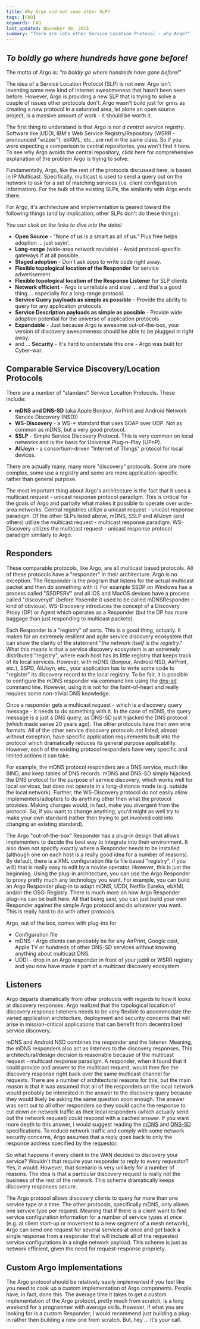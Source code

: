 ```yaml
---
title: Why Argo and not some other SLP?
tags: [FAQ]
keywords: FAQ
last_updated: November 30, 2015
summary: "There are lots other Service Location Protocol - why Argo?"
---
```


## _To boldly go where hundreds have gone before!_

The motto of Argo is: _"to boldly go where hundreds have gone before!"_

The idea of a Service Location Protocol (SLP) is not new.  Argo isn't inventing some new kind of internet awesomeness that hasn't been seen before.  However, Argo is providing a new SLP that is trying to solve a couple of issues other protocols don't.  Argo wasn't build just for grins as creating a new protocol in a saturated area, let alone an open source project, is a massive amount of work - it should be worth it.

The first thing to understand is that Argo is _not a central service registry_.  Software like jUDDI, IBM's Web Service Registry/Repository (WSRR - pronounced "wizzer"), ebXML, etc., are not in the same class.  So if you were expecting a comparison to central repositories, you won't find it here.  To see why Argo avoids the central repository, click here for comprehensive explanation of the problem Argo is trying to solve.

Fundamentally, Argo, like the rest of the protocols discussed here, is based in IP Multicast.  Specifically, multicast is used to send a query out on the network to ask for a set of matching services (i.e. client configuration information).  For the bulk of the existing SLPs, the similarity with Argo ends there.

For Argo, it's architecture and implementation is geared toward the following things (and by implication, other SLPs don't do these things):

_You can click on the links to dive into the detail_

* **Open Source** - "None of us is a smart as all of us."  Plus free helps adoption ... just sayin'.
* **Long-range** (wide-area network routable) - Avoid protocol-specific gateways if at all possible.
* **Staged adoption** - Don't ask apps to write code right away.
* **Flexible topological location of the Responder** for service advertisement
* **Flexible topological location of the Response Listener** for SLP clients
* **Network efficient** - Argo is unreliable and slow ... and that's a good thing ... especially for a long-range protocol.
* **Service Query payloads as simple as possible** - Provide the ability to query for any application protocols
* **Service Description payloads as simple as possible** - Provide wide adoption potential for the universe of application protocols
* **Expandable** - Just because Argo is awesome out-of-the-box, your version of discovery awesomeness should be able to be plugged in right away.
* and ... **Security** - It's hard to understate this one - Argo was built for Cyber-war.

## Comparable Service Discovery/Location Protocols 

There are a number of "standard" Service Location Protocols.  These include:

* **mDNS and DNS-SD** (aka Apple Bonjour, AirPrint and Android Network Service Discovery (NSD))
* **WS-Discovery** - a WS-* standard that uses SOAP over UDP.  Not as common as mDNS, but a very good protocol. 
* **SSLP** - Simple Service Discovery Protocol.  This is very common on local networks and is the basis for Universal Plug-n-Play (UPnP).
* **AllJoyn** - a consortium-driven "Internet of Things" protocol for local devices.

There are actually many, many more "discovery" protocols.  Some are more complex, some use a registry and some are more application-specific rather than general purpose.  

The most important thing about Argo's architecture is the fact that it uses a multicast request - unicast response protocol paradigm.  This is critical for the goals of Argo and partially what makes it possible to operate over wide-area networks.  Central registries utilize a unicast request - unicast response paradigm.  Of the other SLPs listed above, mDNS, SSLP and AllJoyn (and others) utilize the multicast request - multicast response paradigm.  WS-Discovery utilizes the multicast request - unicast response protocol paradigm similarly to Argo.

## Responders

These comparable protocols, like Argo, are all multicast based protocols.  All of these protocols have a "responder" in their architecture.  Argo is no exception.  The Responder is the program that listens for the actual multicast packet and then do something with it.  For example SSDP on Windows has a process called "SSDPSRV" and all iOS and MacOS devices have a process called "discoveryd" (before Yosemite it used to be called mDNSResponder - kind of obvious).  WS-Discovery introduces the concept of a Discovery Proxy (DP) or Agent which operates as a Responder (but the DP has more baggage than just responding to multicast packets).

Each Responder is a "registry" of sorts.  This is a good thing, actually.  It makes for an extremely resilient and agile service discovery ecosystem that can show the clarity of the statement "_the network itself is the registry_."  What this means is that a service discovery ecosystem is an extremely distributed "registry", where each host has its little registry that keeps track of its local services.  However, with mDNS (Bonjour, Android NSD, AirPrint, etc.), SSPD, AllJoyn, etc., your application has to write some code to "register" its discovery record to the local registry.  To be fair, it is possible to configure the mDNS responder via command line using the [dns-sd](https://developer.apple.com/library/mac/documentation/Darwin/Reference/ManPages/man1/dns-sd.1.html) command line.  However, using it is not for the faint-of-heart and really requires some non-trivial DNS knowledge.

Once a responder gets a multicast request - which is a discovery query message - it needs to do something with it.  In the case of mDNS, the query message is a just a DNS query, as DNS-SD just hijacked the DNS protocol (which made sense 20 years ago).  The other protocols have their own wire formats.  All of the other service discovery protocols _not_ listed, almost without exception, have specific application requirements built into the protocol which dramatically reduces its general purpose applicability.  However, each of the existing protocol responders have very specific and limited actions it can take.

For example, the mDNS protocol responders are a DNS service, much like BIND, and keep tables of DNS records.  mDNS and DNS-SD simply hijacked the DNS protocol for the purpose of service discovery, which works well for local services, but does not operate in a long-distance mode (e.g. outside the local network).  Further, the WS-Discovery protocol do not easily allow implementers/adopters to do anything other then what the protocol provides.  Making changes would, in fact, make you divergent from the protocol.  So, if you want to change anything, you'd might as well try to make your own standard (rather then trying to get involved cold into changing an existing standard).

The Argo "out-of-the-box" Responder has a plug-in design that allows implementers to decide the best way to integrate into their environment.  It also does not specify exactly where a Responder needs to be installed (although one on each host is a really good idea for a number of reasons).  By default, there is a XML configuration file (a file based "registry", if you will) that is really easy to edit by a novice operator.  However, this is just the beginning.  Using the plug-in architecture, you can use the Argo Responder to proxy pretty much any technology you want. For example, you can build an Argo Responder plug-in to adapt mDNS, UDDI, Netflix Eureka, ebXML and/or the OSGi Registry.  There is much more on how Argo Responder plug-ins can be built here.  All that being said, you can just build your own Responder against the simple Argo protocol and do whatever you want.  This is really hard to do with other protocols.

Argo, out of the box, comes with plug-ins for
* Configuration file
* mDNS - Argo clients can probably be for any AirPrint, Google cast, Apple TV or hundreds of other DNS-SD services without knowing anything about multicast DNS. 
* UDDI - drop in an Argo responder in front of your juddi or WSRR registry and you now have made it part of a multicast discovery ecosystem. 

## Listeners

Argo departs dramatically from other protocols with regards to how it looks at discovery responses.  Argo realized that the topological location of discovery response listeners needs to be very flexible to accommodate the varied application architecture, deployment and security concerns that will arise in mission-critical applications that can benefit from decentralized service discovery.

mDNS and Android NSD combines the responder and the listener.  Meaning, the mDNS responders also act as listeners to the discovery responses.  This architectural/design decision is reasonable because of the multicast request - multicast response paradigm.  A responder, when it found that it could provide and answer to the multicast request, would then fire the discovery response right back over the same multicast channel for requests.  There are a number of architectural reasons for this, but the main reason is that it was assumed that all of the responders on the local network would probably be interested in the answer to the discovery query because they would likely be asking the same question soon enough.  The answer was sent out to all other responders so they could cache the response to cut down on network traffic as their local responders (which actually send out the network request) could respond with a cached answer.  If you want more depth to this answer, I would suggest reading the [mDNS](http://tools.ietf.org/html/rfc6762#page-52) and [DNS-SD](http://dns-sd.org/) specifications.  To reduce network traffic and comply with some network security concerns, Argo assumes that a reply goes back to only the response address specified by the requestor.

So what happens if every client in the WAN decided to discovery your service? Wouldn't that require your responder to reply to every requestor? Yes, it would.  However, that scenario is very unlikely for a number of reasons.  The idea is that a particular discovery request is really not the business of the rest of the network.  This scheme dramatically keeps discovery responses secure. 

The Argo protocol allows discovery clients to query for more than one service type at a time.  The other protocols, specifically mDNS, only allows one service type per request.  Meaning that if there is a client want to find service configuration information for a number of service types at once (e.g. at client start-up or movement to a new segment of a mesh network), Argo can send one request for several services at once and get back a single response from a responder that will include all of the requested service configurations in a single network payload.  This scheme is just as network efficient, given the need for request-response propriety. 

## Custom Argo Implementations

The Argo protocol should be relatively easily implemented if you feel like you need to cook up a custom implementation of Argo components.  People have, in fact, done this.  The average time it takes to get a custom implementation of the Argo protocol, pretty much from scratch, is a long weekend for a programmer with average skills.  However, if what you are looking for is a custom Responder, I would recommend just building a plug-in rather then building a new one from scratch.  But, hey ... it's your call.


